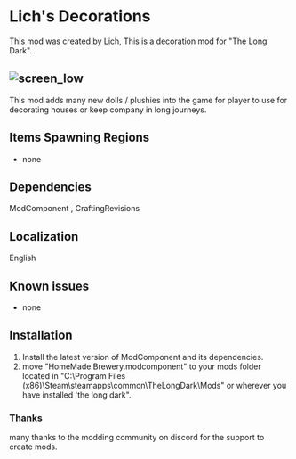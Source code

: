 # Lich's Decorations
This mod was created by Lich, This is a decoration mod for "The Long Dark".

![screen_low](https://github.com/user-attachments/assets/b13c2114-6f38-4a96-808c-acb5471ba4d0)
-
This mod adds many new dolls / plushies into the game for player to use for decorating houses or keep company in long journeys.
## Items Spawning Regions
- none
## Dependencies
ModComponent , CraftingRevisions
## Localization
English 
## Known issues
- none
## Installation
1. Install the latest version of ModComponent and its dependencies.
2. move "HomeMade Brewery.modcomponent" to your mods folder located in "C:\Program Files (x86)\Steam\steamapps\common\TheLongDark\Mods" or wherever you have installed 'the long dark".
### Thanks
many thanks to the modding community on discord for the support to create mods.
